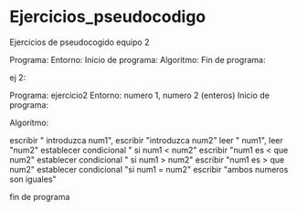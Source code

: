 # Ejercicios_pseudocodigo
 Ejercicios de pseudocogido equipo 2




 Programa:
 Entorno:
 Inicio de programa:
 Algoritmo:
 Fin de programa:

 ej 2:

 Programa: ejercicio2
 Entorno: numero 1, numero 2 (enteros)
Inicio de programa:

Algoritmo:

escribir " introduzca num1", escribir "introduzca num2"
leer " num1", leer "num2"
establecer condicional " si num1 < num2"
escribir "num1 es < que num2"
establecer condicional " si num1 > num2"
escribir "num1 es > que num2"
establecer condicional "si num1 = num2"
escribir "ambos numeros son iguales"

fin de programa









